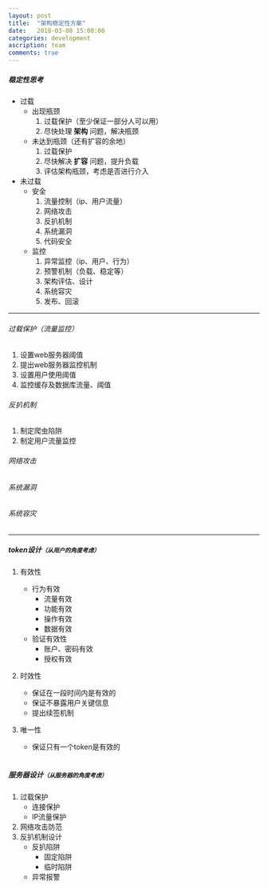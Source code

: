 ```yaml
---
layout: post
title:  "架构稳定性方案"
date:   2018-03-08 15:00:00
categories: development
ascription: team
comments: true
---
```


##### 稳定性思考
* 过载
	* 出现瓶颈
		1. 过载保护（至少保证一部分人可以用）
		2. 尽快处理 **架构** 问题，解决瓶颈
	* 未达到瓶颈（还有扩容的余地）
		1. 过载保护
		2. 尽快解决 **扩容** 问题，提升负载
		3. 评估架构瓶颈，考虑是否进行介入
* 未过载
	* 安全
		1. 流量控制（ip、用户流量）
		2. 网络攻击
		3. 反扒机制
		4. 系统漏洞
		5. 代码安全
	* 监控
		1. 异常监控（ip、用户、行为）
		2. 预警机制（负载、稳定等）
		3. 架构评估、设计
		4. 系统容灾
		5. 发布、回滚


---

###### 过载保护（流量监控）
1. 设置web服务器阈值
2. 提出web服务器监控机制
3. 设置用户使用阈值
4. 监控缓存及数据库流量、阈值

###### 反扒机制
1. 制定爬虫陷阱
2. 制定用户流量监控

###### 网络攻击

###### 系统漏洞

###### 系统容灾

---

##### token设计<small>（从用户的角度考虑）</small>

1. 有效性
	* 行为有效
		* 流量有效
		* 功能有效
		* 操作有效
		* 数据有效
	* 验证有效性
		* 账户、密码有效
		* 授权有效
2. 时效性
	* 保证在一段时间内是有效的
	* 保证不暴露用户关键信息
	* 提出续签机制
3. 唯一性
	* 保证只有一个token是有效的

	<br/>

##### 服务器设计<small>（从服务器的角度考虑）</small>
1. 过载保护
	* 连接保护
	* IP流量保护
2. 网络攻击防范
3. 反扒机制设计
	* 反扒陷阱
		* 固定陷阱
		* 临时陷阱
	* 异常报警

